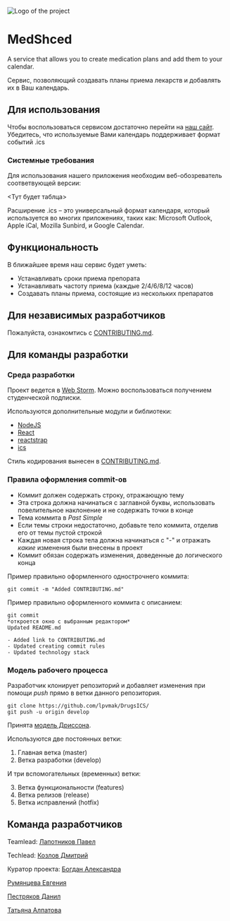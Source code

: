 ![Logo of the project](https://github.com/lpvmak/med_sched/blob/master/logo.png)

# MedShced

A service that allows you to create medication plans and add them to your calendar.

Сервис, позволяющий создавать планы приема лекарств и добавлять их в Ваш календарь.

## Для использования

Чтобы воспользоваться сервисом достаточно перейти на [наш сайт](http://index.html).
Убедитесь, что используемые Вами календарь поддерживает формат событий .ics

### Системные требования

Для использования нашего приложения необходим веб-обозреватель соответвующей версии:

<Тут будет таблца>

Расширение .ics – это универсальный формат календаря, который используется во многих приложениях, таких как: Microsoft Outlook, Apple iCal, Mozilla Sunbird, и Google Calendar.

## Функциональность

В ближайшее время наш сервис будет уметь:

* Устанавливать сроки приема препората
* Устанавливать частоту приема (каждые 2/4/6/8/12 часов)
* Создавать планы приема, состоящие из нескольких препаратов

## Для независимых разработчиков

Пожалуйста, ознакомтись с [CONTRIBUTING.md](https://github.com/lpvmak/med_sched/blob/master/CONTRIBUTING.md).


## Для команды разработки

### Среда разработки

Проект ведется в [Web Storm](https://www.jetbrains.com/webstorm/download/download-thanks.html). 
Можно воспользоваться получением студенческой подписки.

Используются дополнительные модули и библиотеки:

* [NodeJS](https://nodejs.org/en/)
* [React](https://reactjs.org/)
* [reactstrap](https://reactstrap.github.io/)
* [ics](https://www.npmjs.com/package/ics)

Стиль кодирования вынесен в [CONTRIBUTING.md](https://github.com/lpvmak/med_sched/blob/master/CONTRIBUTING.md).

### Правила оформления commit-ов

* Коммит должен содержать строку, отражающую тему
* Эта строка должна начинаться с заглавной буквы, использовать повелительное наклонение и не содержать точки в конце
* Тема коммита в _Past Simple_
* Если темы строки недостаточно, добавьте тело коммита, отделив его от темы пустой строкой
* Каждая новая строка тела должна начинаться с "-" и отражать _какие_ изменения были внесены в проект
* Коммит обязан содержать изменения, доведенные до логического конца

Пример правильно оформленного однострочнего коммита:

    git commit -m "Added CONTRIBUTING.md"
    
Пример правильно оформленного коммита с описанием:

    git commit
    *откроется окно с выбранным редактором*
    Updated README.md

    - Added link to CONTRIBUTING.md
    - Updated creating commit rules
    - Updated technology stack

### Модель рабочего процесса

Разработчик клонирует репозиторий и добавляет изменения при помощи _push_ прямо в ветки данного репозитория.

    git clone https://github.com/lpvmak/DrugsICS/   
    git push -u origin develop

Принята [модель Дриссона](https://habr.com/ru/post/106912/).

Используются две постоянных ветки:
  1) Главная ветка (master)
  2) Ветка разработки (develop)
  
И три вспомогательных (временных) ветки:

  3) Ветка функциональности (features)
  4) Ветка релизов (release)
  5) Ветка исправлений (hotfix)

## Команда разработчиков

Teamlead: [Лапотников Павел](https://github.com/lpvmak)

Techlead: [Козлов Дмитрий](https://github.com/KoDim97)

Куратор проекта: [Богдан Александра](https://github.com/AleksandraBogdan)

[Румянцева Евгения](https://github.com/unjamini)

[Пестряков Данил](https://github.com/DanilPestryakov)

[Татьяна Алпатова](https://github.com/atani20)

